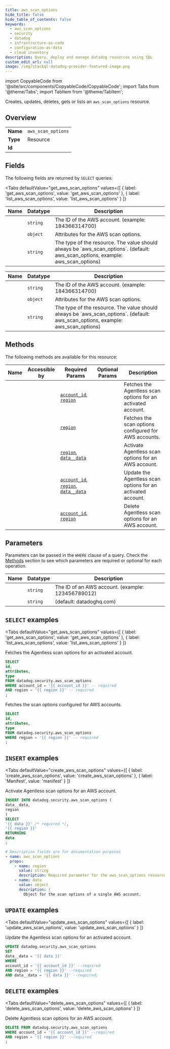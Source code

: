 ```yaml
--- 
title: aws_scan_options
hide_title: false
hide_table_of_contents: false
keywords:
  - aws_scan_options
  - security
  - datadog
  - infrastructure-as-code
  - configuration-as-data
  - cloud inventory
description: Query, deploy and manage datadog resources using SQL
custom_edit_url: null
image: /img/stackql-datadog-provider-featured-image.png
---
```


import CopyableCode from '@site/src/components/CopyableCode/CopyableCode';
import Tabs from '@theme/Tabs';
import TabItem from '@theme/TabItem';

Creates, updates, deletes, gets or lists an <code>aws_scan_options</code> resource.

## Overview
<table><tbody>
<tr><td><b>Name</b></td><td><code>aws_scan_options</code></td></tr>
<tr><td><b>Type</b></td><td>Resource</td></tr>
<tr><td><b>Id</b></td><td><CopyableCode code="datadog.security.aws_scan_options" /></td></tr>
</tbody></table>

## Fields

The following fields are returned by `SELECT` queries:

<Tabs
    defaultValue="get_aws_scan_options"
    values={[
        { label: 'get_aws_scan_options', value: 'get_aws_scan_options' },
        { label: 'list_aws_scan_options', value: 'list_aws_scan_options' }
    ]}
>
<TabItem value="get_aws_scan_options">

<table>
<thead>
    <tr>
    <th>Name</th>
    <th>Datatype</th>
    <th>Description</th>
    </tr>
</thead>
<tbody>
<tr>
    <td><CopyableCode code="id" /></td>
    <td><code>string</code></td>
    <td>The ID of the AWS account. (example: 184366314700)</td>
</tr>
<tr>
    <td><CopyableCode code="attributes" /></td>
    <td><code>object</code></td>
    <td>Attributes for the AWS scan options.</td>
</tr>
<tr>
    <td><CopyableCode code="type" /></td>
    <td><code>string</code></td>
    <td>The type of the resource. The value should always be `aws_scan_options`. (default: aws_scan_options, example: aws_scan_options)</td>
</tr>
</tbody>
</table>
</TabItem>
<TabItem value="list_aws_scan_options">

<table>
<thead>
    <tr>
    <th>Name</th>
    <th>Datatype</th>
    <th>Description</th>
    </tr>
</thead>
<tbody>
<tr>
    <td><CopyableCode code="id" /></td>
    <td><code>string</code></td>
    <td>The ID of the AWS account. (example: 184366314700)</td>
</tr>
<tr>
    <td><CopyableCode code="attributes" /></td>
    <td><code>object</code></td>
    <td>Attributes for the AWS scan options.</td>
</tr>
<tr>
    <td><CopyableCode code="type" /></td>
    <td><code>string</code></td>
    <td>The type of the resource. The value should always be `aws_scan_options`. (default: aws_scan_options, example: aws_scan_options)</td>
</tr>
</tbody>
</table>
</TabItem>
</Tabs>

## Methods

The following methods are available for this resource:

<table>
<thead>
    <tr>
    <th>Name</th>
    <th>Accessible by</th>
    <th>Required Params</th>
    <th>Optional Params</th>
    <th>Description</th>
    </tr>
</thead>
<tbody>
<tr>
    <td><a href="#get_aws_scan_options"><CopyableCode code="get_aws_scan_options" /></a></td>
    <td><CopyableCode code="select" /></td>
    <td><a href="#parameter-account_id"><code>account_id</code></a>, <a href="#parameter-region"><code>region</code></a></td>
    <td></td>
    <td>Fetches the Agentless scan options for an activated account.</td>
</tr>
<tr>
    <td><a href="#list_aws_scan_options"><CopyableCode code="list_aws_scan_options" /></a></td>
    <td><CopyableCode code="select" /></td>
    <td><a href="#parameter-region"><code>region</code></a></td>
    <td></td>
    <td>Fetches the scan options configured for AWS accounts.</td>
</tr>
<tr>
    <td><a href="#create_aws_scan_options"><CopyableCode code="create_aws_scan_options" /></a></td>
    <td><CopyableCode code="insert" /></td>
    <td><a href="#parameter-region"><code>region</code></a>, <a href="#parameter-data__data"><code>data__data</code></a></td>
    <td></td>
    <td>Activate Agentless scan options for an AWS account.</td>
</tr>
<tr>
    <td><a href="#update_aws_scan_options"><CopyableCode code="update_aws_scan_options" /></a></td>
    <td><CopyableCode code="update" /></td>
    <td><a href="#parameter-account_id"><code>account_id</code></a>, <a href="#parameter-region"><code>region</code></a>, <a href="#parameter-data__data"><code>data__data</code></a></td>
    <td></td>
    <td>Update the Agentless scan options for an activated account.</td>
</tr>
<tr>
    <td><a href="#delete_aws_scan_options"><CopyableCode code="delete_aws_scan_options" /></a></td>
    <td><CopyableCode code="delete" /></td>
    <td><a href="#parameter-account_id"><code>account_id</code></a>, <a href="#parameter-region"><code>region</code></a></td>
    <td></td>
    <td>Delete Agentless scan options for an AWS account.</td>
</tr>
</tbody>
</table>

## Parameters

Parameters can be passed in the `WHERE` clause of a query. Check the [Methods](#methods) section to see which parameters are required or optional for each operation.

<table>
<thead>
    <tr>
    <th>Name</th>
    <th>Datatype</th>
    <th>Description</th>
    </tr>
</thead>
<tbody>
<tr id="parameter-account_id">
    <td><CopyableCode code="account_id" /></td>
    <td><code>string</code></td>
    <td>The ID of an AWS account. (example: 123456789012)</td>
</tr>
<tr id="parameter-region">
    <td><CopyableCode code="region" /></td>
    <td><code>string</code></td>
    <td>(default: datadoghq.com)</td>
</tr>
</tbody>
</table>

## `SELECT` examples

<Tabs
    defaultValue="get_aws_scan_options"
    values={[
        { label: 'get_aws_scan_options', value: 'get_aws_scan_options' },
        { label: 'list_aws_scan_options', value: 'list_aws_scan_options' }
    ]}
>
<TabItem value="get_aws_scan_options">

Fetches the Agentless scan options for an activated account.

```sql
SELECT
id,
attributes,
type
FROM datadog.security.aws_scan_options
WHERE account_id = '{{ account_id }}' -- required
AND region = '{{ region }}' -- required
;
```
</TabItem>
<TabItem value="list_aws_scan_options">

Fetches the scan options configured for AWS accounts.

```sql
SELECT
id,
attributes,
type
FROM datadog.security.aws_scan_options
WHERE region = '{{ region }}' -- required
;
```
</TabItem>
</Tabs>


## `INSERT` examples

<Tabs
    defaultValue="create_aws_scan_options"
    values={[
        { label: 'create_aws_scan_options', value: 'create_aws_scan_options' },
        { label: 'Manifest', value: 'manifest' }
    ]}
>
<TabItem value="create_aws_scan_options">

Activate Agentless scan options for an AWS account.

```sql
INSERT INTO datadog.security.aws_scan_options (
data__data,
region
)
SELECT 
'{{ data }}' /* required */,
'{{ region }}'
RETURNING
data
;
```
</TabItem>
<TabItem value="manifest">

```yaml
# Description fields are for documentation purposes
- name: aws_scan_options
  props:
    - name: region
      value: string
      description: Required parameter for the aws_scan_options resource.
    - name: data
      value: object
      description: |
        Object for the scan options of a single AWS account.
```
</TabItem>
</Tabs>


## `UPDATE` examples

<Tabs
    defaultValue="update_aws_scan_options"
    values={[
        { label: 'update_aws_scan_options', value: 'update_aws_scan_options' }
    ]}
>
<TabItem value="update_aws_scan_options">

Update the Agentless scan options for an activated account.

```sql
UPDATE datadog.security.aws_scan_options
SET 
data__data = '{{ data }}'
WHERE 
account_id = '{{ account_id }}' --required
AND region = '{{ region }}' --required
AND data__data = '{{ data }}' --required;
```
</TabItem>
</Tabs>


## `DELETE` examples

<Tabs
    defaultValue="delete_aws_scan_options"
    values={[
        { label: 'delete_aws_scan_options', value: 'delete_aws_scan_options' }
    ]}
>
<TabItem value="delete_aws_scan_options">

Delete Agentless scan options for an AWS account.

```sql
DELETE FROM datadog.security.aws_scan_options
WHERE account_id = '{{ account_id }}' --required
AND region = '{{ region }}' --required
;
```
</TabItem>
</Tabs>
